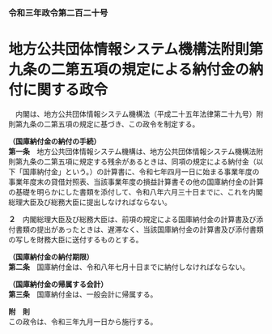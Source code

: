 ### 令和三年政令第二百二十号  
# 地方公共団体情報システム機構法附則第九条の二第五項の規定による納付金の納付に関する政令  
　内閣は、地方公共団体情報システム機構法（平成二十五年法律第二十九号）附則第九条の二第五項の規定に基づき、この政令を制定する。  
  
**（国庫納付金の納付の手続）**  
**第一条**　地方公共団体情報システム機構は、地方公共団体情報システム機構法附則第九条の二第五項に規定する残余があるときは、同項の規定による納付金（以下「国庫納付金」という。）の計算書に、令和七年四月一日に始まる事業年度の事業年度末の貸借対照表、当該事業年度の損益計算書その他の国庫納付金の計算の基礎を明らかにした書類を添付して、令和八年六月三十日までに、これを内閣総理大臣及び総務大臣に提出しなければならない。  
  
**２**　内閣総理大臣及び総務大臣は、前項の規定による国庫納付金の計算書及び添付書類の提出があったときは、遅滞なく、当該国庫納付金の計算書及び添付書類の写しを財務大臣に送付するものとする。  
  
**（国庫納付金の納付期限）**  
**第二条**　国庫納付金は、令和八年七月十日までに納付しなければならない。  
  
**（国庫納付金の帰属する会計）**  
**第三条**　国庫納付金は、一般会計に帰属する。  
  
**附　則**  
この政令は、令和三年九月一日から施行する。  
  

